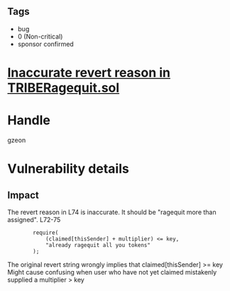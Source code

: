 ## Tags

- bug
- 0 (Non-critical)
- sponsor confirmed

# [Inaccurate revert reason in TRIBERagequit.sol](https://github.com/code-423n4/2021-11-fei-findings/issues/122) 

# Handle

gzeon


# Vulnerability details

## Impact
The revert reason in L74 is inaccurate. It should be "ragequit more than assigned".
L72-75
```
        require(
            (claimed[thisSender] + multiplier) <= key,
            "already ragequit all you tokens"
        );
```
The original revert string wrongly implies that claimed[thisSender] >= key
Might cause confusing when user who have not yet claimed mistakenly supplied a multiplier > key

